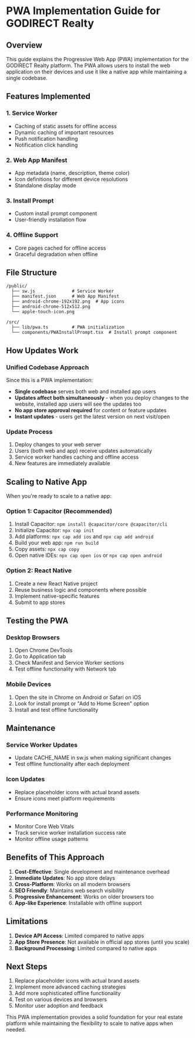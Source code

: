 # PWA Implementation Guide for GODIRECT Realty

## Overview
This guide explains the Progressive Web App (PWA) implementation for the GODIRECT Realty platform. The PWA allows users to install the web application on their devices and use it like a native app while maintaining a single codebase.

## Features Implemented

### 1. Service Worker
- Caching of static assets for offline access
- Dynamic caching of important resources
- Push notification handling
- Notification click handling

### 2. Web App Manifest
- App metadata (name, description, theme color)
- Icon definitions for different device resolutions
- Standalone display mode

### 3. Install Prompt
- Custom install prompt component
- User-friendly installation flow

### 4. Offline Support
- Core pages cached for offline access
- Graceful degradation when offline

## File Structure
```
/public/
  ├── sw.js              # Service Worker
  ├── manifest.json      # Web App Manifest
  ├── android-chrome-192x192.png  # App icons
  ├── android-chrome-512x512.png
  └── apple-touch-icon.png

/src/
  ├── lib/pwa.ts         # PWA initialization
  └── components/PWAInstallPrompt.tsx  # Install prompt component
```

## How Updates Work

### Unified Codebase Approach
Since this is a PWA implementation:
- **Single codebase** serves both web and installed app users
- **Updates affect both simultaneously** - when you deploy changes to the website, installed app users will see the updates too
- **No app store approval required** for content or feature updates
- **Instant updates** - users get the latest version on next visit/open

### Update Process
1. Deploy changes to your web server
2. Users (both web and app) receive updates automatically
3. Service worker handles caching and offline access
4. New features are immediately available

## Scaling to Native App

When you're ready to scale to a native app:

### Option 1: Capacitor (Recommended)
1. Install Capacitor: `npm install @capacitor/core @capacitor/cli`
2. Initialize Capacitor: `npx cap init`
3. Add platforms: `npx cap add ios` and `npx cap add android`
4. Build your web app: `npm run build`
5. Copy assets: `npx cap copy`
6. Open native IDEs: `npx cap open ios` or `npx cap open android`

### Option 2: React Native
1. Create a new React Native project
2. Reuse business logic and components where possible
3. Implement native-specific features
4. Submit to app stores

## Testing the PWA

### Desktop Browsers
1. Open Chrome DevTools
2. Go to Application tab
3. Check Manifest and Service Worker sections
4. Test offline functionality with Network tab

### Mobile Devices
1. Open the site in Chrome on Android or Safari on iOS
2. Look for install prompt or "Add to Home Screen" option
3. Install and test offline functionality

## Maintenance

### Service Worker Updates
- Update CACHE_NAME in sw.js when making significant changes
- Test offline functionality after each deployment

### Icon Updates
- Replace placeholder icons with actual brand assets
- Ensure icons meet platform requirements

### Performance Monitoring
- Monitor Core Web Vitals
- Track service worker installation success rate
- Monitor offline usage patterns

## Benefits of This Approach

1. **Cost-Effective**: Single development and maintenance overhead
2. **Immediate Updates**: No app store delays
3. **Cross-Platform**: Works on all modern browsers
4. **SEO Friendly**: Maintains web search visibility
5. **Progressive Enhancement**: Works on older browsers too
6. **App-like Experience**: Installable with offline support

## Limitations

1. **Device API Access**: Limited compared to native apps
2. **App Store Presence**: Not available in official app stores (until you scale)
3. **Background Processing**: Limited compared to native apps

## Next Steps

1. Replace placeholder icons with actual brand assets
2. Implement more advanced caching strategies
3. Add more sophisticated offline functionality
4. Test on various devices and browsers
5. Monitor user adoption and feedback

This PWA implementation provides a solid foundation for your real estate platform while maintaining the flexibility to scale to native apps when needed.